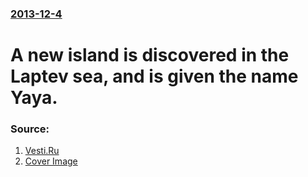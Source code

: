 ### [2013-12-4](/news/2013/12/4/index.md)

# A new island is discovered in the Laptev sea, and is given the name Yaya. 




### Source:

1. [Vesti.Ru](http://www.vesti.ru/doc.html?id=1162984)
1. [Cover Image](https://cdn-st1.rtr-vesti.ru/p/xw_858198.jpg)
